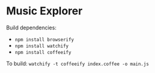 # Music Explorer

Build dependencies:
* `npm install browserify`
* `npm install watchify`
* `npm install coffeeify`

To build: `watchify -t coffeeify index.coffee -o main.js`
